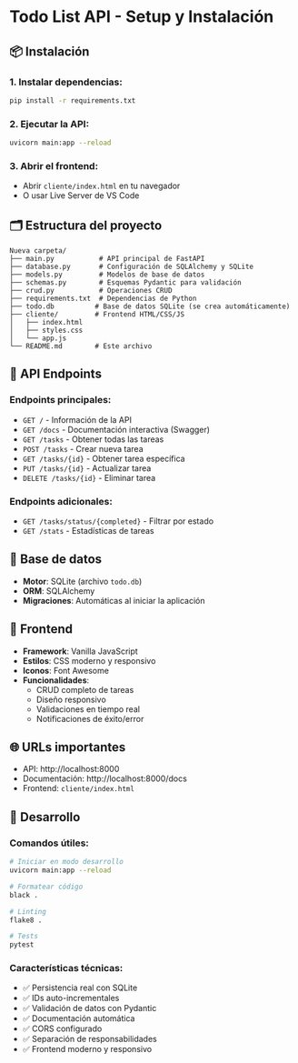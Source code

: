 # Todo List API - Setup y Instalación

## 📦 Instalación

### 1. Instalar dependencias:
```bash
pip install -r requirements.txt
```

### 2. Ejecutar la API:
```bash
uvicorn main:app --reload
```

### 3. Abrir el frontend:
- Abrir `cliente/index.html` en tu navegador
- O usar Live Server de VS Code

## 🗂️ Estructura del proyecto

```
Nueva carpeta/
├── main.py           # API principal de FastAPI
├── database.py       # Configuración de SQLAlchemy y SQLite
├── models.py         # Modelos de base de datos
├── schemas.py        # Esquemas Pydantic para validación
├── crud.py           # Operaciones CRUD
├── requirements.txt  # Dependencias de Python
├── todo.db          # Base de datos SQLite (se crea automáticamente)
├── cliente/         # Frontend HTML/CSS/JS
│   ├── index.html
│   ├── styles.css
│   └── app.js
└── README.md        # Este archivo
```

## 🚀 API Endpoints

### Endpoints principales:
- `GET /` - Información de la API
- `GET /docs` - Documentación interactiva (Swagger)
- `GET /tasks` - Obtener todas las tareas
- `POST /tasks` - Crear nueva tarea
- `GET /tasks/{id}` - Obtener tarea específica
- `PUT /tasks/{id}` - Actualizar tarea
- `DELETE /tasks/{id}` - Eliminar tarea

### Endpoints adicionales:
- `GET /tasks/status/{completed}` - Filtrar por estado
- `GET /stats` - Estadísticas de tareas

## 💾 Base de datos

- **Motor**: SQLite (archivo `todo.db`)
- **ORM**: SQLAlchemy
- **Migraciones**: Automáticas al iniciar la aplicación

## 📱 Frontend

- **Framework**: Vanilla JavaScript
- **Estilos**: CSS moderno y responsivo
- **Iconos**: Font Awesome
- **Funcionalidades**:
  - CRUD completo de tareas
  - Diseño responsivo
  - Validaciones en tiempo real
  - Notificaciones de éxito/error

## 🌐 URLs importantes

- API: http://localhost:8000
- Documentación: http://localhost:8000/docs
- Frontend: `cliente/index.html`

## 🔧 Desarrollo

### Comandos útiles:
```bash
# Iniciar en modo desarrollo
uvicorn main:app --reload

# Formatear código
black .

# Linting
flake8 .

# Tests
pytest
```

### Características técnicas:
- ✅ Persistencia real con SQLite
- ✅ IDs auto-incrementales
- ✅ Validación de datos con Pydantic
- ✅ Documentación automática
- ✅ CORS configurado
- ✅ Separación de responsabilidades
- ✅ Frontend moderno y responsivo